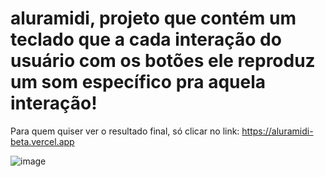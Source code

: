 # aluramidi, projeto que contém um teclado que a cada interação do usuário com os botões ele reproduz um som específico pra aquela interação!

Para quem quiser ver o resultado final, só clicar no link:
https://aluramidi-beta.vercel.app

![image](https://user-images.githubusercontent.com/89767748/204573807-529abc3c-9502-4678-ba80-9bd9d755a286.png)
